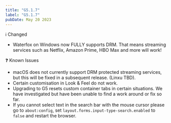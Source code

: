 ```yaml
---
title: "G5.1.7"
label: "G5.1.7"
pubDate: May 20 2023
---
```


ℹ️ Changed

* Waterfox on Windows now FULLY supports DRM. That means streaming services such as Netflix, Amazon Prime, HBO Max and more will work!

❓ Known Issues

* macOS does not currently support DRM protected streaming services, but this will be fixed in a subsequent release. (Linxu TBD).
* Certain customisation in Look & Feel do not work.
* Upgrading to G5 resets custom container tabs in certain situations. We have investigated but have been unable to find a work around or fix so far.
* If you cannot select text in the search bar with the mouse cursor please go to `about:config`, set `layout.forms.input-type-search.enabled` to `false` and restart the browser.
